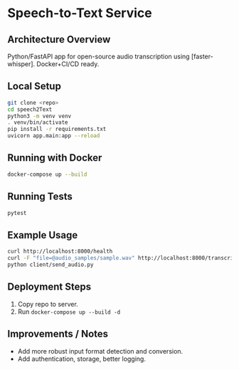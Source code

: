 # Speech-to-Text Service

## Architecture Overview
Python/FastAPI app for open-source audio transcription using [faster-whisper]. Docker+CI/CD ready.

## Local Setup

```bash
git clone <repo>
cd speech2Text
python3 -m venv venv
. venv/bin/activate
pip install -r requirements.txt
uvicorn app.main:app --reload
```

## Running with Docker

```bash
docker-compose up --build
```

## Running Tests

```bash
pytest
```

## Example Usage

```bash
curl http://localhost:8000/health
curl -F "file=@audio_samples/sample.wav" http://localhost:8000/transcribe
python client/send_audio.py
```

## Deployment Steps

1. Copy repo to server.
2. Run `docker-compose up --build -d`

## Improvements / Notes

- Add more robust input format detection and conversion.
- Add authentication, storage, better logging.
